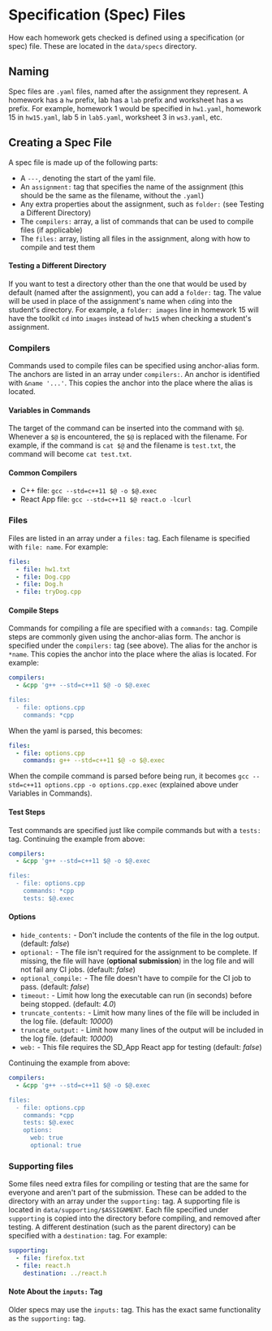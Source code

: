 # Specification (Spec) Files

How each homework gets checked is defined using a specification (or spec) file.
These are located in the `data/specs` directory.

## Naming

Spec files are `.yaml` files, named after the assignment they represent.
A homework has a `hw` prefix, lab has a `lab` prefix and worksheet has a `ws` prefix.
For example, homework 1 would be specified in `hw1.yaml`, homework 15 in `hw15.yaml`, lab 5 in `lab5.yaml`, worksheet 3 in `ws3.yaml`, etc.

## Creating a Spec File

A spec file is made up of the following parts: 
- A `---`, denoting the start of the yaml file.
- An `assignment:` tag that specifies the name of the assignment (this should be the same as the filename, without the `.yaml`)
- Any extra properties about the assignment, such as `folder:` (see Testing a Different Directory)
- The `compilers:` array, a list of commands that can be used to compile files (if applicable)
- The `files:` array, listing all files in the assignment, along with how to compile and test them

#### Testing a Different Directory

If you want to test a directory other than the one that would be used by default (named after the assignment), you can add a `folder:` tag.
The value will be used in place of the assignment's name when `cd`ing into the student's directory.
For example, a `folder: images` line in homework 15 will have the toolkit `cd` into `images` instead of `hw15` when checking a student's assignment.

### Compilers

Commands used to compile files can be specified using anchor-alias form.
The anchors are listed in an array under `compilers:`.
An anchor is identified with `&name '...'`.
This copies the anchor into the place where the alias is located.

#### Variables in Commands

The target of the command can be inserted into the command with `$@`.
Whenever a `$@` is encountered, the `$@` is replaced with the filename.
For example, if the command is `cat $@` and the filename is `test.txt`, the command will become `cat test.txt`.

#### Common Compilers

- C++ file: `gcc --std=c++11 $@ -o $@.exec`
- React App file: `gcc --std=c++11 $@ react.o -lcurl`

### Files

Files are listed in an array under a `files:` tag.
Each filename is specified with `file: name`.
For example:

```yaml
files:
  - file: hw1.txt
  - file: Dog.cpp
  - file: Dog.h
  - file: tryDog.cpp
```

#### Compile Steps

Commands for compiling a file are specified with a `commands:` tag.
Compile steps are commonly given using the anchor-alias form.
The anchor is specified under the `compilers:` tag (see above).
The alias for the anchor is `*name`.
This copies the anchor into the place where the alias is located.
For example:

```yaml
compilers:
  - &cpp 'g++ --std=c++11 $@ -o $@.exec

files:
  - file: options.cpp
    commands: *cpp
```

When the yaml is parsed, this becomes:

```yaml
files:
  - file: options.cpp
    commands: g++ --std=c++11 $@ -o $@.exec
```

When the compile command is parsed before being run, it becomes `gcc --std=c++11 options.cpp -o options.cpp.exec` (explained above under Variables in Commands).

#### Test Steps

Test commands are specified just like compile commands but with a `tests:` tag.
Continuing the example from above:

```yaml
compilers:
  - &cpp 'g++ --std=c++11 $@ -o $@.exec

files:
  - file: options.cpp
    commands: *cpp
    tests: $@.exec
```

#### Options

- `hide_contents:` - Don't include the contents of the file in the log output. (default: *false*)
- `optional:` - The file isn't required for the assignment to be complete.
If missing, the file will have  (**optional submission**) in the log file and will not fail any CI jobs. (default: *false*)
- `optional_compile:` - The file doesn't have to compile for the CI job to pass. (default: *false*)
- `timeout:` - Limit how long the executable can run (in seconds) before being stopped. (default: *4.0*)
- `truncate_contents:` - Limit how many lines of the file will be included in the log file. (default: *10000*)
- `truncate_output:` - Limit how many lines of the output will be included in the log file. (default: *10000*)
- `web:` - This file requires the SD_App React app for testing (default: *false*)

Continuing the example from above:

```yaml
compilers:
  - &cpp 'g++ --std=c++11 $@ -o $@.exec

files:
  - file: options.cpp
    commands: *cpp
    tests: $@.exec
    options:
      web: true
      optional: true
```

### Supporting files

Some files need extra files for compiling or testing that are the same for everyone and aren't part of the submission.
These can be added to the directory with an array under the `supporting:` tag.
A supporting file is located in `data/supporting/$ASSIGNMENT`.
Each file specified under `supporting` is copied into the directory before compiling, and removed after testing.
A different destination (such as the parent directory) can be specified with a `destination:` tag.
For example:

```yaml
supporting:
  - file: firefox.txt
  - file: react.h
    destination: ../react.h
```

#### Note About the `inputs:` Tag
Older specs may use the `inputs:` tag.
This has the exact same functionality as the `supporting:` tag.
